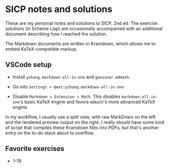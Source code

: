 # SICP notes and solutions

These are my personal notes and solutions to SICP, 2nd ed. The exercise
solutions (in Scheme Lisp) are occasionally accompanied with an additional
document describing how I reached the solution.

The Markdown documents are written in Kramdown, which allows me to embed
KaTeX-compatible markup.

## VSCode setup

- Install `yzhang.markdown-all-in-one` and `goessner.mdmath`.

- Go into `Settings > @ext:yzhang.markdown-all-in-one`

- Disable `Markdown > Extension > Math`. This disables `markdown-all-in-one`'s
  basic KaTeX engine and favors `mdmath`'s more advanced KaTeX engine.

In my workflow, I usually use a split view, with raw MarkDown on the left and
the rendered preview output on the right. I really *should* have some kind of
script that compiles these Kramdown files into PDFs, but that's another entry on
the to-do stack about to overflow.

## Favorite exercises

- 1-19
